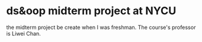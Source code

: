 # ds&oop midterm project at NYCU
 the midterm project be create when I was freshman. The course's professor is Liwei Chan.

